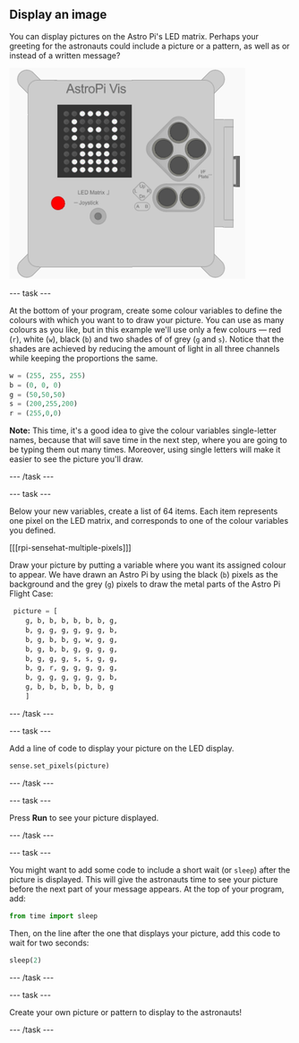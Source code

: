 ## Display an image

You can display pictures on the Astro Pi's LED matrix. Perhaps your greeting for the astronauts could include a picture or a pattern, as well as or instead of a written message?

![Astronaut](images/astronaut-pic.png)

--- task ---


At the bottom of your program, create some colour variables to define the colours with which you want to to draw your picture. You can use as many colours as you like, but in this example we'll use only a few colours — red (`r`), white (`w`), black (`b`) and two shades of of grey (`g` and `s`). Notice that the shades are achieved by reducing the amount of light in all three channels while keeping the proportions the same. 

```python
w = (255, 255, 255)
b = (0, 0, 0)
g = (50,50,50)
s = (200,255,200)
r = (255,0,0)
```

**Note:** This time, it's a good idea to give the colour variables single-letter names, because that will save time in the next step, where you are going to be typing them out many times. Moreover, using single letters will make it easier to see the picture you'll draw.


--- /task ---

--- task ---



Below your new variables, create a list of 64 items. Each item represents one pixel on the LED matrix, and corresponds to one of the colour variables you defined.

[[[rpi-sensehat-multiple-pixels]]]

Draw your picture by putting a variable where you want its assigned colour to appear. We have drawn an Astro Pi by using the black (`b`) pixels as the background and the grey (`g`) pixels to draw the metal parts of the Astro Pi Flight Case:


```python
 picture = [
    g, b, b, b, b, b, b, g,
    b, g, g, g, g, g, g, b,
    b, g, b, b, g, w, g, g,
    b, g, b, b, g, g, g, g,
    b, g, g, g, s, s, g, g,
    b, g, r, g, g, g, g, g,
    b, g, g, g, g, g, g, b,
    g, b, b, b, b, b, b, g
    ]


```
--- /task ---

--- task ---

Add a line of code to display your picture on the LED display.

```python
sense.set_pixels(picture)
```

--- /task ---

--- task ---

Press **Run** to see your picture displayed.

--- /task ---

--- task ---

You might want to add some code to include a short wait (or `sleep`) after the picture is displayed. This will give the astronauts time to see your picture before the next part of your message appears. At the top of your program, add:

```python
from time import sleep
```

Then, on the line after the one that displays your picture, add this code to wait for two seconds:

```python
sleep(2)
```

--- /task ---

--- task ---

Create your own picture or pattern to display to the astronauts!

--- /task ---
